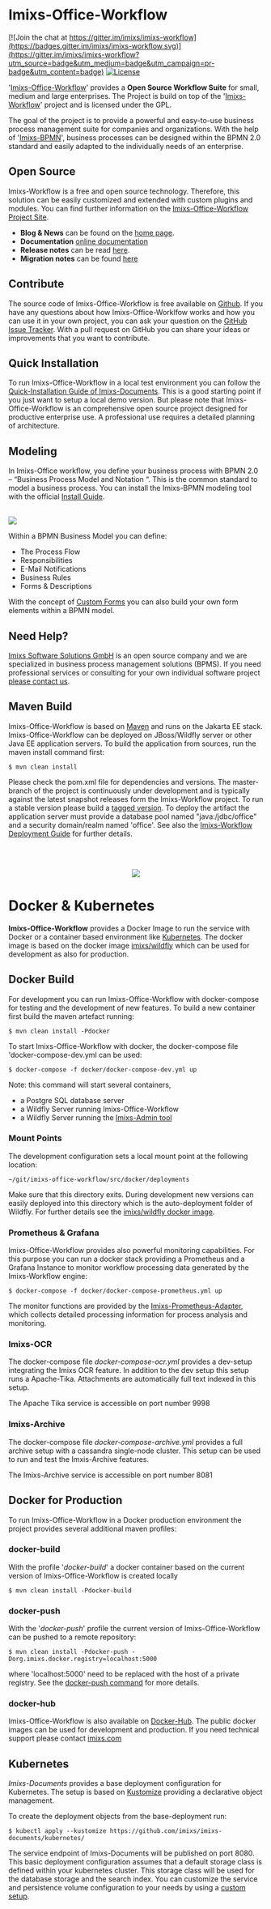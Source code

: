 # Imixs-Office-Workflow
[![Join the chat at https://gitter.im/imixs/imixs-workflow](https://badges.gitter.im/imixs/imixs-workflow.svg)](https://gitter.im/imixs/imixs-workflow?utm_source=badge&utm_medium=badge&utm_campaign=pr-badge&utm_content=badge)
[![License](https://img.shields.io/badge/license-GPL-blue.svg)](https://github.com/imixs/imixs-office-workflow/blob/master/LICENSE)

'[Imixs-Office-Workflow](https://www.office-workflow.com)' provides a **Open Source Workflow Suite** for small, medium and large enterprises.
The Project is build on top of the '[Imixs-Workflow](https://www.imixs.org)' project and is licensed under the GPL.  

The goal of the project is to provide a powerful and easy-to-use business process management suite for companies and organizations.
With the help of '[Imixs-BPMN](https://www.imixs.org/sub_modeler.html)', business processes can be designed within the BPMN 2.0 standard and easily adapted to the individually needs of an enterprise.

## Open Source
Imixs-Workflow is a free and open source technology. Therefore, this solution can be easily customized and extended with custom plugins and modules. 
You can find further information on the [Imixs-Office-Workflow Project Site](https://doc.office-workflow.com/index.html).

* **Blog & News** can be found on the [home page](https://www.office-workflow.com).
* **Documentation** [online documentation](https://doc.office-workflow.com/index.html)
* **Release notes** can be read [here](https://github.com/imixs/imixs-office-workflow/releases).
* **Migration notes** can be found [here](MIGRATION-NOTES.md)

## Contribute
The source code of Imixs-Office-Workflow is free available on [Github](https://github.com/imixs/imixs-office-workflow). 
If you have any questions about how Imixs-Office-Worklfow works and how you can use it in your own project, you can ask your question on the [GitHub Issue Tracker](https://github.com/imixs/imixs-office-workflow/issues). 
With a pull request on GitHub you can share your ideas or improvements that you want to contribute.

 
## Quick Installation

To run Imixs-Office-Workflow in a local test environment you can follow the [Quick-Installation Guide of Imixs-Documents](https://doc.office-workflow.com/quickstart.html). This is a good starting point if you just want to setup a local demo version. 
But please note that Imixs-Office-Workflow is an comprehensive open source project designed for productive enterprise use. A professional use requires a detailed planning of architecture. 

## Modeling
 
In Imixs-Office workflow, you define your business process with BPMN 2.0 – “Business Process Model and Notation “. This is the common standard to model a business process. You can install the Imixs-BPMN modeling tool with the official [Install Guide](https://www.imixs.org/doc/modelling/install.html).

<br /><img src="doc/modeler-workspace-001-768x432.png" />    


Within a BPMN Business Model you can define:

 * The Process Flow
 * Responsibilities
 * E-Mail Notifications
 * Business Rules
 * Forms & Descriptions
    
With the concept of [Custom Forms](https://imixs.github.io/imixs-documents/#custom-forms) you can also build your own form elements within a BPMN model.    
    
    

## Need Help?

[Imixs Software Solutions GmbH](http://www.imixs.com) is an open source company and we are specialized in business process management solutions (BPMS). If you need professional services or consulting for your own individual software project [please contact us](mailto:info@imixs.com). 

 


## Maven Build
Imixs-Office-Workflow is based on [Maven](http://maven.apache.org/) and runs on the Jakarta EE stack. Imixs-Office-Workflow can be deployed on JBoss/Wildfly server or other Java EE application servers.
To build the application from sources, run the maven install command first:

	$ mvn clean install

Please check the pom.xml file for dependencies and versions. The master-branch of the project is continuously under development and is typically 
against the latest snapshot releases form the Imixs-Workflow project. To run a stable version please build a [tagged version](https://github.com/imixs/imixs-office-workflow/releases). 
To deploy the artifact the application server must provide a database pool named "java:/jdbc/office" and a security domain/realm named 'office'. See also the [Imixs-Workflow Deployment Guide](http://www.imixs.org/doc/deployment/index.html) for further details.



<br /><br />
<p align="center"><img src="./docker-k8s-logo.png" /></p>

# Docker & Kubernetes

**Imixs-Office-Workflow** provides a Docker Image to run the service with Docker or a container based environment like [Kubernetes](https://kubernetes.io/). 
The docker image is based on the docker image [imixs/wildfly](https://hub.docker.com/r/imixs/wildfly/) which can be used for development as also for production.


## Docker Build

For development you can run Imixs-Office-Workflow with docker-compose for testing and the development of new features. To build a new container first build the maven artefact running: 

	$ mvn clean install -Pdocker

To start Imixs-Office-Workflow with docker, the docker-compose file 'docker-compose-dev.yml can be used:

	$ docker-compose -f docker/docker-compose-dev.yml up

Note: this command will start several containers, 

 - a Postgre SQL database server 
 - a Wildfly Server running Imixs-Office-Workflow
 - a Wildfly Server running the [Imixs-Admin tool](https://www.imixs.org/doc/administration.html) 






### Mount Points
The development configuration sets a local mount point at the following location:

	~/git/imixs-office-workflow/src/docker/deployments

Make sure that this directory exits. During development new versions can easily deployed into this directory which is the auto-deployment folder of Wildfly. For further details see the [imixs/wildfly docker image](https://hub.docker.com/r/imixs/wildfly/).


### Prometheus & Grafana
Imixs-Office-Workflow provides also powerful monitoring capabilities. For this purpose you can run a docker stack providing a Prometheus and a Grafana Instance to monitor workflow processing data generated by the Imixs-Workflow engine: 

	$ docker-compose -f docker/docker-compose-prometheus.yml up

The monitor functions are provided by the [Imixs-Prometheus-Adapter](https://github.com/imixs/imixs-adapters/tree/master/imixs-adapters-prometheus), which collects detailed processing information for process analysis and monitoring. 



### Imixs-OCR

The docker-compose file *docker-compose-ocr.yml* provides a dev-setup integrating the Imixs OCR feature. In addition to the dev setup this setup runs a Apache-Tika. Attachments are automatically full text indexed in this setup.

The Apache Tika service is accessible on port number 9998

### Imixs-Archive

The docker-compose file *docker-compose-archive.yml* provides a full archive setup with a cassandra single-node cluster. This setup can be used to run and test the Imxis-Archive features.    

The Imixs-Archive service is accessible on port number 8081




## Docker for Production

To run Imixs-Office-Workflow in a Docker production environment the project provides several additional maven profiles:


### docker-build

With the profile '_docker-build_' a docker container based on the current version of Imixs-Office-Workflow is created locally
 
	$ mvn clean install -Pdocker-build


### docker-push

With the '_docker-push_' profile the current version of Imixs-Office-Workflow can be pushed to a remote repository:

	$ mvn clean install -Pdocker-push -Dorg.imixs.docker.registry=localhost:5000

where 'localhost:5000' need to be replaced with the host of a private registry. See the [docker-push command](https://docs.docker.com/docker-cloud/builds/push-images/) for more details.

### docker-hub

Imixs-Office-Workflow is also available on [Docker-Hub](https://hub.docker.com/r/imixs/imixs-office-workflow/). The public docker images can be used for development and production. If you need technical support please contact [imixs.com](http://www.imixs.com) 




## Kubernetes


*Imixs-Documents* provides a base deployment configuration for Kubernetes. The setup is based on [Kustomize](https://kubernetes.io/docs/tasks/manage-kubernetes-objects/kustomization/) providing a declarative object management.


To create the deployment objects from the base-deployment run:

	$ kubectl apply --kustomize https://github.com/imixs/imixs-documents/kubernetes/

The service endpoint of Imixs-Documents will be published on port 8080.
This basic deployment configuration assumes that  a default storage class is defined within your kubernetes cluster. This storage class will be used for the database storage and the search index. You can customize the service and persistence volume configuration to your needs by using a [custom setup](./kubernetes/README.md).  
	

